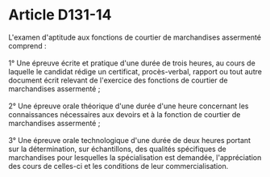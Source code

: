 # Article D131-14

L'examen d'aptitude aux fonctions de courtier de marchandises assermenté comprend : <br/><br/> 1° Une épreuve écrite et pratique d'une durée de trois heures, au cours de laquelle le candidat rédige un certificat, procès-verbal, rapport ou tout autre document écrit relevant de l'exercice des fonctions de courtier de marchandises assermenté ; <br/><br/> 2° Une épreuve orale théorique d'une durée d'une heure concernant les connaissances nécessaires aux devoirs et à la fonction de courtier de marchandises assermenté ; <br/><br/> 3° Une épreuve orale technologique d'une durée de deux heures portant sur la détermination, sur échantillons, des qualités spécifiques de marchandises pour lesquelles la spécialisation est demandée, l'appréciation des cours de celles-ci et les conditions de leur commercialisation.